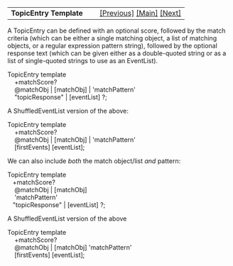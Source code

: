 <table width="100%" data-border="0" data-cellspacing="0"
data-cellpadding="3" data-bgcolor="#C0C0C0">
<colgroup>
<col style="width: 50%" />
<col style="width: 50%" />
</colgroup>
<tbody>
<tr>
<td style="text-align: left;"><strong>TopicEntry Template<br />
</strong></td>
<td style="text-align: right;"><a
href="thingstatetemplate.htm">[Previous]</a> <a
href="generalintroduction.htm">[Main]</a> <a
href="topicgrouptemplate.htm">[Next]</a></td>
</tr>
</tbody>
</table>

  
A TopicEntry can be defined with an optional score, followed by the
match criteria (which can be either a single matching object, a list of
matching objects, or a regular expression pattern string), followed by
the optional response text (which can be given either as a double-quoted
string or as a list of single-quoted strings to use as an EventList).  
  
TopicEntry template   
    +matchScore?   
    @matchObj \| \[matchObj\] \| 'matchPattern'   
    "topicResponse" \| \[eventList\] ?;   
  
A ShuffledEventList version of the above:  
  
TopicEntry template   
    +matchScore?   
    @matchObj \| \[matchObj\] \| 'matchPattern'   
    \[firstEvents\] \[eventList\];   
  
We can also include *both* the match object/list *and* pattern:  
  
TopicEntry template   
   +matchScore?  
    @matchObj \| \[matchObj\]   
    'matchPattern'   
   "topicResponse" \| \[eventList\] ?;   
  
A ShuffledEventList version of the above  
  
TopicEntry template   
    +matchScore?   
    @matchObj \| \[matchObj\] 'matchPattern'   
    \[firstEvents\] \[eventList\];   
  
